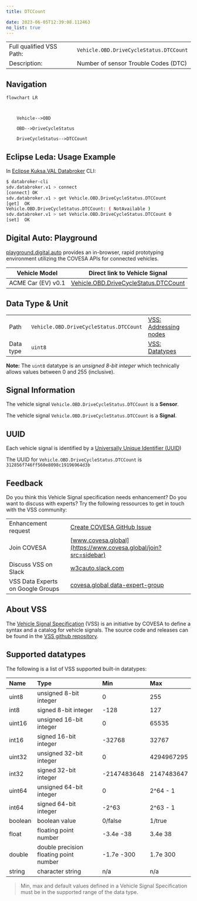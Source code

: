 ```yaml
---
title: DTCCount

date: 2023-06-05T12:39:08.112463
no_list: true
---
```



| | |
|---|---|
| Full qualified VSS Path: | `Vehicle.OBD.DriveCycleStatus.DTCCount` |
| Description: | Number of sensor Trouble Codes (DTC) |

## Navigation

```mermaid
flowchart LR



    Vehicle-->OBD

    OBD-->DriveCycleStatus

    DriveCycleStatus-->DTCCount

```

## Eclipse Leda: Usage Example

In [Eclipse Kuksa.VAL Databroker](https://github.com/eclipse/kuksa.val/tree/master/kuksa_databroker) CLI:



```bash
$ databroker-cli
sdv.databroker.v1 > connect
[connect] OK
sdv.databroker.v1 > get Vehicle.OBD.DriveCycleStatus.DTCCount
[get]  OK
Vehicle.OBD.DriveCycleStatus.DTCCount: ( NotAvailable )
sdv.databroker.v1 > set Vehicle.OBD.DriveCycleStatus.DTCCount 0
[set]  OK
```

## Digital Auto: Playground

[playground.digital.auto](http://digital.auto) provides an in-browser, rapid prototyping environment utilizing the COVESA APIs for connected vehicles. 

| Vehicle Model | Direct link to Vehicle Signal |
|---|---|
| ACME Car (EV) v0.1 | [Vehicle.OBD.DriveCycleStatus.DTCCount](https://digitalauto.netlify.app/model/STLWzk1WyqVVLbfymb4f/cvi/list/Vehicle.OBD.DriveCycleStatus.DTCCount/) |

## Data Type & Unit

| | | |
|---|---|---|
| Path | `Vehicle.OBD.DriveCycleStatus.DTCCount` | [VSS: Addressing nodes](https://covesa.github.io/vehicle_signal_specification/rule_set/basics/) |
| Data type | `uint8` | [VSS: Datatypes](https://covesa.github.io/vehicle_signal_specification/rule_set/data_entry/data_types/) |

**Note:** The `uint8` datatype is an *unsigned 8-bit integer* which technically allows values between 0 and 255 (inclusive).













## Signal Information





The vehicle signal `Vehicle.OBD.DriveCycleStatus.DTCCount` is a **Sensor**.

The vehicle signal `Vehicle.OBD.DriveCycleStatus.DTCCount` is a **Signal**.



## UUID

Each vehicle signal is identified by a [Universally Unique Identifier (UUID](https://en.wikipedia.org/wiki/Universally_unique_identifier))

The UUID for `Vehicle.OBD.DriveCycleStatus.DTCCount` is `312856f746ff560e8098c19196964d3b`


## Feedback

Do you think this Vehicle Signal specification needs enhancement? Do you want to discuss with experts? Try the following ressources to get in touch with the VSS community:

| | |
|---|---|
| Enhancement request | [Create COVESA GitHub Issue](https://github.com/COVESA/vehicle_signal_specification/issues/new?body=Please+describe+your+feedback&title=Signal+feedback+Vehicle.OBD.DriveCycleStatus.DTCCount) |
| Join COVESA | [www.covesa.global](https://www.covesa.global/join?src=sidebar) |
| Discuss VSS on Slack | [w3cauto.slack.com](http://w3cauto.slack.com/) |
| VSS Data Experts on Google Groups | [covesa.global data-expert-group](https://groups.google.com/a/covesa.global/g/data-expert-group) |

## About VSS

The [Vehicle Signal Specification](https://covesa.github.io/vehicle_signal_specification/) (VSS)
is an initiative by COVESA to define a syntax and a catalog for vehicle signals.
The source code and releases can be found in the [VSS github repository](https://github.com/COVESA/vehicle_signal_specification).

## Supported datatypes

The following is a list of VSS supported built-in datatypes:

Name       | Type                       | Min  | Max
:----------|:---------------------------|:-----|:---
uint8      | unsigned 8-bit integer     | 0    | 255
int8       | signed 8-bit integer       | -128 | 127
uint16     | unsigned 16-bit integer    |  0   | 65535
int16      | signed 16-bit integer      | -32768 | 32767
uint32     | unsigned 32-bit integer    | 0 | 4294967295
int32      | signed 32-bit integer      | -2147483648 | 2147483647
uint64     | unsigned 64-bit integer    | 0    | 2^64 - 1
int64      | signed 64-bit integer      | -2^63 | 2^63 - 1
boolean    | boolean value              | 0/false | 1/true
float      | floating point number      | -3.4e -38 | 3.4e 38
double     | double precision floating point number | -1.7e -300 | 1.7e 300
string     | character string           | n/a  | n/a

> Min, max and default values defined in a Vehicle Signal Specification must be in the supported range of the data type.
